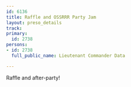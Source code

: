 ```yaml
---
id: 6136
title: Raffle and OSSRRR Party Jam
layout: preso_details
track: 
primary:
  id: 2738
persons:
- id: 2738
  full_public_name: Lieutenant Commander Data

---
```

Raffle and after-party!